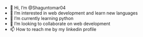 - 👋 Hi, I’m @Shaguntomar04
- 👀 I’m interested in web development and learn new languages
- 🌱 I’m currently learning python
- 💞️ I’m looking to collaborate on web development
- 📫 How to reach me by my linkedin profile

<!---
Shaguntomar04/Shaguntomar04 is a ✨ special ✨ repository because its `README.md` (this file) appears on your GitHub profile.
You can click the Preview link to take a look at your changes.
--->
